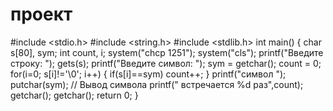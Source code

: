 # проект
#include <stdio.h>
#include <string.h>
#include <stdlib.h>
int main() {
  char s[80], sym;
  int count, i;
  system("chcp 1251");
  system("cls");
  printf("Введите строку: ");
  gets(s);
  printf("Введите символ: ");
  sym = getchar();
  count = 0;
  for(i=0; s[i]!='\0'; i++)
  {
    if(s[i]==sym)
       count++;
  }
  printf("символ ");
  putchar(sym); // Вывод символа
  printf(" встречается %d раз",count);
  getchar(); getchar();
  return 0;
}
